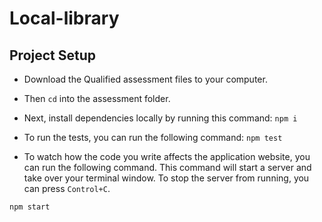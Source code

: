 # Local-library

## Project Setup
- Download the Qualified assessment files to your computer.

- Then `cd` into the assessment folder.

- Next, install dependencies locally by running this command: `npm i`

- To run the tests, you can run the following command: `npm test`

- To watch how the code you write affects the application website, you can run the following command. This command will start a server and take over your terminal window. To stop the server from running, you can press `Control+C`.

`npm start`
